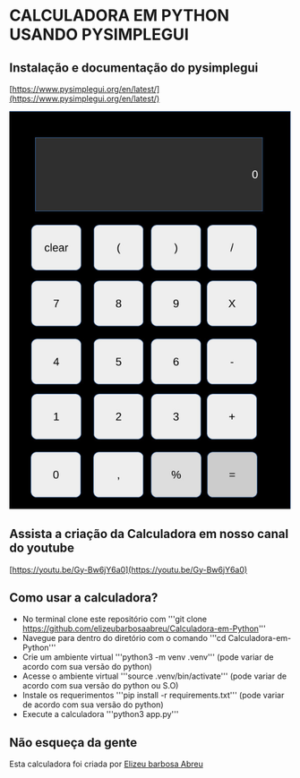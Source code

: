 # CALCULADORA EM PYTHON USANDO PYSIMPLEGUI

## Instalação e documentação do pysimplegui
[https://www.pysimplegui.org/en/latest/](https://www.pysimplegui.org/en/latest/)

![img.png](img.png)

## Assista a criação da Calculadora em nosso canal do youtube
[https://youtu.be/Gy-Bw6jY6a0](https://youtu.be/Gy-Bw6jY6a0)

## Como usar a calculadora?
- No terminal clone este repositório com '''git clone https://github.com/elizeubarbosaabreu/Calculadora-em-Python'''
- Navegue para dentro do diretório com o comando '''cd Calculadora-em-Python'''
- Crie um ambiente virtual '''python3 -m venv .venv''' (pode variar de acordo com sua versão do python)
- Acesse o ambiente virtual '''source .venv/bin/activate''' (pode variar de acordo com sua versão do python ou S.O)
- Instale os requerimentos '''pip install -r requirements.txt''' (pode variar de acordo com sua versão do python)
- Execute a calculadora '''python3 app.py'''

## Não esqueça da gente
Esta calculadora foi criada por [Elizeu barbosa Abreu](https://github.com/elizeubarbosaabreu)